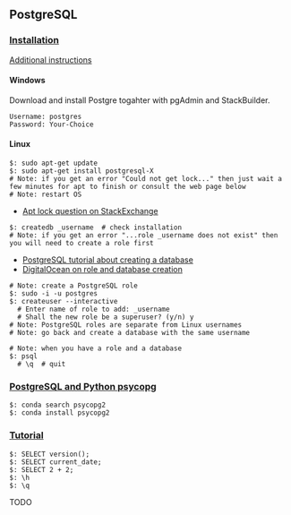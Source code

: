 ## PostgreSQL

### [Installation](https://www.postgresql.org/download/)

[Additional instructions](http://www.postgresqltutorial.com/)

#### Windows

Download and install Postgre togahter with pgAdmin and StackBuilder.  

```
Username: postgres
Password: Your-Choice
```

#### Linux

```
$: sudo apt-get update
$: sudo apt-get install postgresql-X
# Note: if you get an error "Could not get lock..." then just wait a few minutes for apt to finish or consult the web page below
# Note: restart OS
```
* [Apt lock question on StackExchange](https://askubuntu.com/questions/15433/unable-to-lock-the-administration-directory-var-lib-dpkg-is-another-process/315791#315791)  

```
$: createdb _username  # check installation
# Note: if you get an error "...role _username does not exist" then you will need to create a role first
```
* [PostgreSQL tutorial about creating a database](https://www.postgresql.org/docs/10/static/tutorial-createdb.html)  
* [DigitalOcean on role and database creation](https://www.digitalocean.com/community/tutorials/how-to-install-and-use-postgresql-on-ubuntu-18-04)  

```
# Note: create a PostgreSQL role
$: sudo -i -u postgres
$: createuser --interactive
  # Enter name of role to add: _username
  # Shall the new role be a superuser? (y/n) y
# Note: PostgreSQL roles are separate from Linux usernames
# Note: go back and create a database with the same username
```

```
# Note: when you have a role and a database
$: psql
  # \q  # quit
```

### [PostgreSQL and Python psycopg](http://www.postgresqltutorial.com/postgresql-python/)

```
$: conda search psycopg2
$: conda install psycopg2
```

### [Tutorial](https://www.postgresql.org/docs/10/static/tutorial-accessdb.html)

```
$: SELECT version();
$: SELECT current_date;
$: SELECT 2 + 2;
$: \h
$: \q
```

TODO
